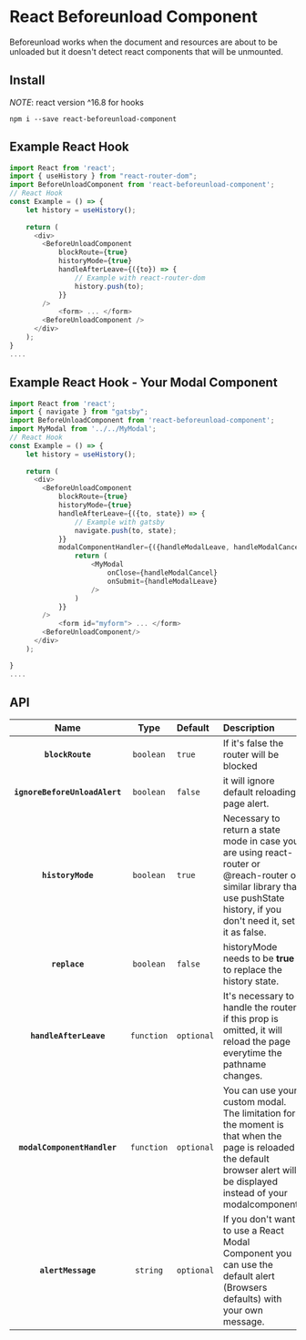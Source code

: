 

# React Beforeunload Component

Beforeunload works when the document and resources are about to be unloaded but it doesn't detect react components that will be unmounted.


## Install
*NOTE*: react version ^16.8 for hooks

`npm i --save react-beforeunload-component`

## Example React Hook
```js
import React from 'react';
import { useHistory } from "react-router-dom";
import BeforeUnloadComponent from 'react-beforeunload-component';
// React Hook
const Example = () => {
    let history = useHistory();
    
    return (
      <div>
        <BeforeUnloadComponent
            blockRoute={true}   
            historyMode={true}  
            handleAfterLeave={({to}) => {
                // Example with react-router-dom
                history.push(to);
            }}
        /> 
            <form> ... </form>
        <BeforeUnloadComponent />
      </div>
    );
}
....

```
## Example React Hook - Your Modal Component
```js
import React from 'react';
import { navigate } from "gatsby";
import BeforeUnloadComponent from 'react-beforeunload-component';
import MyModal from '../../MyModal';
// React Hook
const Example = () => {
    let history = useHistory();
    
    return (
      <div>
        <BeforeUnloadComponent
            blockRoute={true}   
            historyMode={true}  
            handleAfterLeave={({to, state}) => {
                // Example with gatsby
                navigate.push(to, state);
            }}
            modalComponentHandler={({handleModalLeave, handleModalCancel})=>{
                return (
                    <MyModal
                        onClose={handleModalCancel}
                        onSubmit={handleModalLeave}
                    />
                )
            }}
        />  
            <form id="myform"> ... </form>
        <BeforeUnloadComponent/>
      </div>
    );

}
....

```
## API

|         Name          | Type     | Default  | Description |
| :-------------------: | :-------: | :------- | :---------------------------------------------------------------------------------------------------------------------------------- |
|     **`blockRoute`**  | `boolean` | `true` | If it's false the router will be blocked |
|     **`ignoreBeforeUnloadAlert`**  | `boolean` | `false` |  it will ignore default reloading page alert.  |
|     **`historyMode`**     | `boolean` | `true` |  Necessary to return a state mode in case you are using react-router or @reach-router or similar library that use pushState history, if you don't need it, set it as false.  |
|   **`replace`**    | `boolean`  | `false` | historyMode needs to be __true__ to replace the history state. |
|   **`handleAfterLeave`**  | `function` | `optional` | It's necessary to handle the router, if this prop is omitted, it will reload the page everytime the pathname changes. |
|   **`modalComponentHandler`**  | `function`  | `optional` | You can use your custom modal. The limitation for the moment is that when the page is reloaded the default browser alert will be displayed instead of your modalcomponent. |
| **`alertMessage`** | `string` | `optional` | If you don't want to use a React Modal Component you can use the default alert (Browsers defaults) with your own message. |                                                                              

